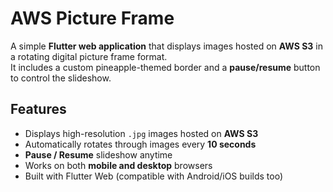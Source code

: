 # AWS Picture Frame
A simple **Flutter web application** that displays images hosted on **AWS S3** in a rotating digital picture frame format.  
It includes a custom pineapple-themed border and a **pause/resume** button to control the slideshow.

## Features
- Displays high-resolution `.jpg` images hosted on **AWS S3**
- Automatically rotates through images every **10 seconds**
- **Pause / Resume** slideshow anytime
- Works on both **mobile and desktop** browsers
- Built with Flutter Web (compatible with Android/iOS builds too)


